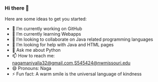 ### Hi there 👋
Here are some ideas to get you started:

- 🔭 I’m currently working on GitHub
- 🌱 I’m currently learning Webapps
- 👯 I’m looking to collaborate on Java related programming languages
- 🤔 I’m looking for help with Java and HTML pages
- 💬 Ask me about Python
- 📫 How to reach me: nagamaniyalla32@gmail.com,S545424@nwmissouri.edu
- 😄 Pronouns: Naga
- ⚡ Fun fact: A warm smile is the universal language of kindness

